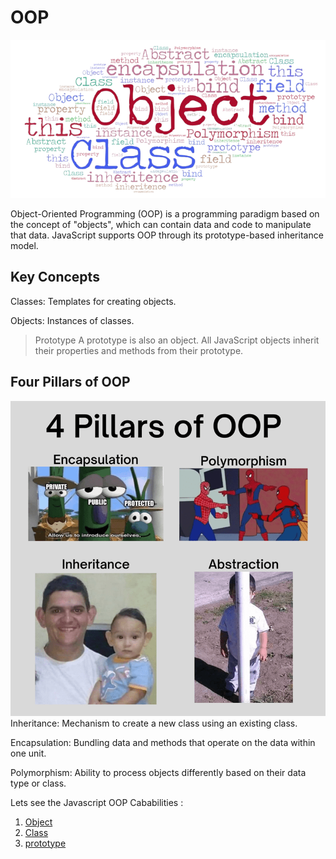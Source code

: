# OOP #
![Alt Text](asset/oop2.png)

Object-Oriented Programming (OOP) is a programming paradigm based on the concept of "objects", which can contain data and code to manipulate that data. JavaScript supports OOP through its prototype-based inheritance model.

## Key Concepts ##
Classes: Templates for creating objects.

Objects: Instances of classes.
>Prototype A prototype is also an object. All JavaScript objects inherit their properties and methods from their prototype.

## Four Pillars of OOP ##

![Alt Text](asset/oop.png)
Inheritance: Mechanism to create a new class using an existing class.

Encapsulation: Bundling data and methods that operate on the data within one unit.

Polymorphism: Ability to process objects differently based on their data type or class.



Lets see the Javascript OOP Cababilities :

1. [Object](https://github.com/parane/web-development/tree/javascript/oop/script/Object.md)
2. [Class](https://github.com/parane/web-development/tree/javascript/oop/script/class.md)
3. [prototype](https://github.com/parane/web-development/tree/javascript/oop/script/prototype.md)


